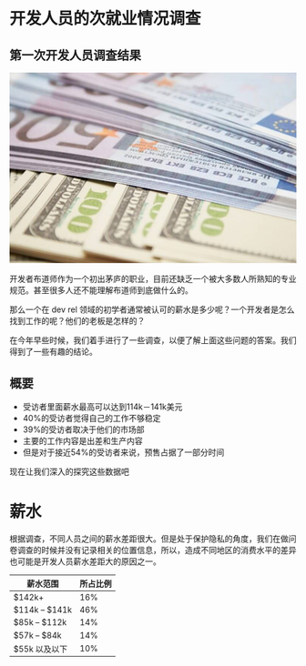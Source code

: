 # 开发人员的次就业情况调查

## 第一次开发人员调查结果

![](./shutterstock_16266907-768x511.jpg)

开发者布道师作为一个初出茅庐的职业，目前还缺乏一个被大多数人所熟知的专业规范。甚至很多人还不能理解布道师到底做什么的。

那么一个在 dev rel 领域的初学者通常被认可的薪水是多少呢？一个开发者是怎么找到工作的呢？他们的老板是怎样的？

在今年早些时候，我们着手进行了一些调查，以便了解上面这些问题的答案。我们得到了一些有趣的结论。



## 概要

+ 受访者里面薪水最高可以达到114k－141k美元
+ 40%的受访者觉得自己的工作不够稳定
+ 39%的受访者取决于他们的市场部
+ 主要的工作内容是出差和生产内容
+ 但是对于接近54%的受访者来说，预售占据了一部分时间

现在让我们深入的探究这些数据吧

# 薪水

根据调查，不同人员之间的薪水差距很大。但是处于保护隐私的角度，我们在做问卷调查的时候并没有记录相关的位置信息，所以，造成不同地区的消费水平的差异也可能是开发人员薪水差距大的原因之一。

| 薪水范围          | 所占比例 |
| ------------- | ---- |
| $142k+        | 16%  |
| $114k – $141k | 46%  |
| $85k – $112k  | 14%  |
| $57k – $84k   | 14%  |
| $55k 以及以下     | 10%  |



